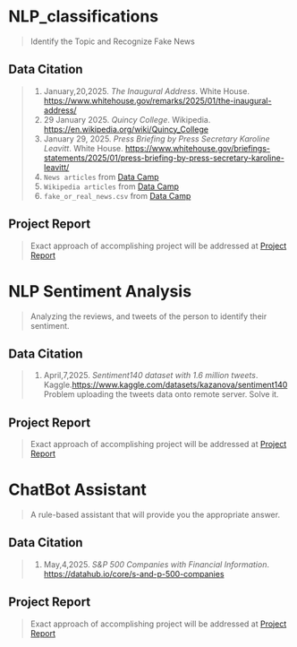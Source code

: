 # NLP_classifications
> Identify the Topic and Recognize Fake News
## Data Citation
> 1. January,20,2025. *The Inaugural Address*. White House. https://www.whitehouse.gov/remarks/2025/01/the-inaugural-address/
> 2. 29 January 2025. *Quincy College*. Wikipedia. https://en.wikipedia.org/wiki/Quincy_College
> 3. January 29, 2025. *Press Briefing by Press Secretary Karoline Leavitt*. White House. https://www.whitehouse.gov/briefings-statements/2025/01/press-briefing-by-press-secretary-karoline-leavitt/
> 4. `News articles` from [Data Camp](https://app.datacamp.com/)
> 5. `Wikipedia articles` from [Data Camp](https://app.datacamp.com/)
> 6. `fake_or_real_news.csv` from [Data Camp](https://app.datacamp.com/)

## Project Report
> Exact approach of accomplishing project will be addressed at [Project Report](Project_Report.md)


# NLP Sentiment Analysis
> Analyzing the reviews, and tweets of the person to identify their sentiment.
## Data Citation
> 1. April,7,2025. *Sentiment140 dataset with 1.6 million tweets*. Kaggle.https://www.kaggle.com/datasets/kazanova/sentiment140
> Problem uploading the tweets data onto remote server. Solve it.
## Project Report
> Exact approach of accomplishing project will be addressed at [Project Report](Sentiment_Project_Report.md)

# ChatBot Assistant
> A rule-based assistant that will provide you the appropriate answer.
## Data Citation
>1. May,4,2025. *S&P 500 Companies with Financial Information*. https://datahub.io/core/s-and-p-500-companies
## Project Report
> Exact approach of accomplishing project will be addressed at [Project Report]()
